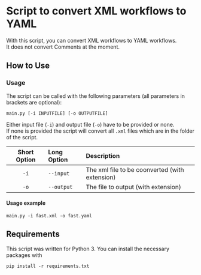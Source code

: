 # Script to convert XML workflows to YAML

With this script, you can convert XML workflows to YAML workflows.\
It does not convert Comments at the moment.

## How to Use
### Usage

The script can be called with the following parameters (all parameters in brackets are optional):

`main.py [-i INPUTFILE] [-o OUTPUTFILE]`

Either input file (`-i`) and output file (`-o`) have to be provided or none. \
If none is provided the script will convert all `.xml` files which are in the folder of the script.

| Short Option | Long Option | Description                                    |
|:------------:|:------------|:-----------------------------------------------|
|     `-i`     | `--input`   | The xml file to be coonverted (with extension) |
|     `-o`     | `--output`  | The file to output (with extension)            |

#### Usage example

`main.py -i fast.xml -o fast.yaml`

## Requirements

This script was written for Python 3. You can install the necessary packages with

`pip install -r requirements.txt`